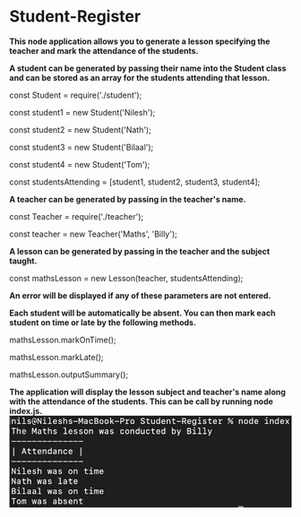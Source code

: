 # Student-Register

**This node application allows you to generate a lesson specifying the teacher and mark the attendance of the students.**

**A student can be generated by passing their name into the Student class and can be stored as an array for the students attending that lesson.**

const Student = require('./student');


const student1 = new Student('Nilesh');

const student2 = new Student('Nath');

const student3 = new Student('Bilaal');

const student4 = new Student('Tom');

const studentsAttending = [student1, student2, student3, student4];

**A teacher can be generated by passing in the teacher's name.**

const Teacher = require('./teacher');

const teacher = new Teacher('Maths', 'Billy');

**A lesson can be generated by passing in the teacher and the subject taught.**

const mathsLesson = new Lesson(teacher, studentsAttending);

**An error will be displayed if any of these parameters are not entered.**

**Each student will be automatically be absent. You can then mark each student on time or late by the following methods.**

mathsLesson.markOnTime();

mathsLesson.markLate();

mathsLesson.outputSummary();

**The application will display the lesson subject and teacher's name along with the attendance of the students. This can be call by running __node index.js__.**
![screenshot](assets/Screenshot-6.png)

